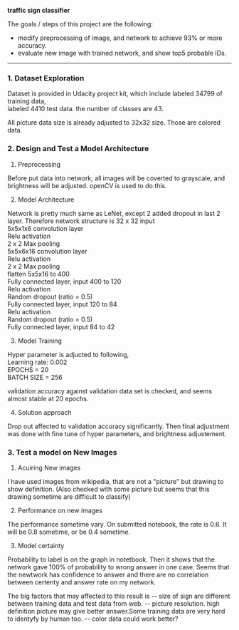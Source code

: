 **traffic sign classifier**

The goals / steps of this project are the following:
* modify preprocessing of image, and network to achieve 93% or more accuracy. 
* evaluate new image with trained network, and show top5 probable IDs.


[//]: # (Image References)

[image1]: ./examples/grayscale.jpg "Grayscale"

---

### 1. Dataset Exploration

Dataset is provided in Udacity project kit, which include 
labeled 34799 of training data,  
labeled 4410 test data. 
the number of classes are 43.  

All picture data size is already adjusted to 32x32 size. Those are colored data.



### 2. Design and Test a Model Architecture

1. Preprocessing

Before put data into network, all images will be coverted to grayscale, and brightness will be adjusted.
openCV is used to do this.

2. Model Architecture

Network is pretty much same as LeNet, except 2 added dropout in last 2 layer.
Therefore network structure is 
32 x 32 input  
5x5x1x6 convolution layer  
Relu activation  
2 x 2 Max pooling  
5x5x6x16 convolution layer  
Relu activation  
2 x 2 Max pooling  
flatten 5x5x16 to 400  
Fully connected layer, input 400 to 120  
Relu activation  
Random dropout (ratio = 0.5)  
Fully connected layer, input 120 to 84  
Relu activation  
Random dropout (ratio = 0.5)  
Fully connected layer, input 84 to 42  

3. Model Training

Hyper parameter is adjucted to following,  
Learning rate: 0.002  
EPOCHS = 20  
BATCH SIZE = 256  

validation accuracy against validation data set is checked, and seems almost stable at 20 epochs.

4. Solution approach

Drop out affected to validation accuracy significantly. 
Then final adjustment was done with fine tune of hyper parameters, and brightness adjustement.

### 3. Test a model on New Images

1. Acuiring New images

I have used images from wikipedia, that are not a "picture" but drawing to show definition. 
(Also checked with some picture but seems that this drawing sometime are difficult to classify)

2. Performance on new images

The performance sometime vary. On submitted notebook, the rate is 0.6.
It will be 0.8 sometime, or be 0.4 sometime. 

3. Model certainty

Probability to label is on the graph in notetbook. 
Then it shows that the network gave 100% of probability to wrong answer in one case.
Seems that the newtwork has confidence to answer and there are no correlation between certenty and answer rate on my network.

The big factors that may affected to this result is 
-- size of sign are different between training data and test data from web. 
-- picture resolution. high definition picture may give better answer.Some training data are very hard to identyfy by human too. 
-- color data could work better?

